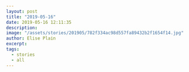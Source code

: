 ```yaml
---
layout: post
title: "2019-05-16"
date: 2019-05-16 12:11:35
description: 
image: "/assets/stories/201905/782f334ac98d557fa89432b2f1654f14.jpg"
author: Elise Plain
excerpt: 
tags: 
  - stories
  - all
---
```



<p></p>
